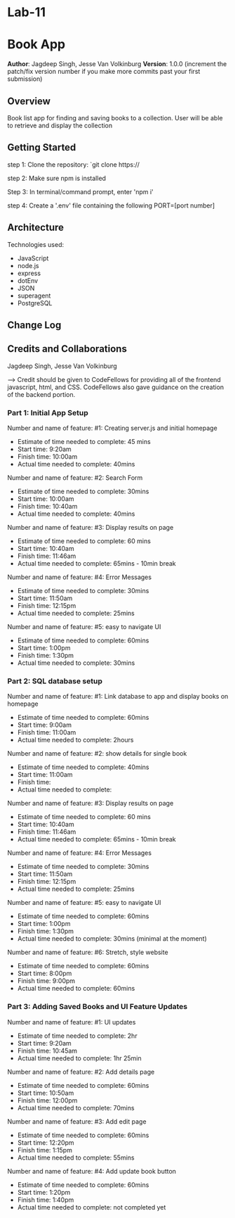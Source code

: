 # Lab-11


# Book App

**Author**: Jagdeep Singh, Jesse Van Volkinburg
**Version**: 1.0.0 (increment the patch/fix version number if you make more commits past your first submission)

## Overview
Book list app for finding and saving books to a collection. User will be able to retrieve and display the collection


## Getting Started

  step 1: Clone the repository: `git clone https://
  
  step 2: Make sure npm is installed
  
  Step 3: In terminal/command prompt, enter 'npm i' 
  
  step 4: Create a '.env' file containing the following
        PORT=[port number]


## Architecture

Technologies used:

  - JavaScript
  - node.js
  - express
  - dotEnv
  - JSON
  - superagent
  - PostgreSQL

## Change Log


## Credits and Collaborations

Jagdeep Singh, Jesse Van Volkinburg

-->
Credit should be given to CodeFellows for providing all of the frontend javascript, html, and CSS. CodeFellows also gave guidance on the creation of the backend portion.


### Part 1: Initial App Setup

Number and name of feature: #1: Creating server.js and initial homepage

- Estimate of time needed to complete: 45 mins
- Start time: 9:20am
- Finish time: 10:00am
- Actual time needed to complete: 40mins

Number and name of feature: #2: Search Form

- Estimate of time needed to complete: 30mins
- Start time: 10:00am
- Finish time: 10:40am
- Actual time needed to complete: 40mins

Number and name of feature: #3: Display results on page

- Estimate of time needed to complete: 60 mins
- Start time: 10:40am
- Finish time: 11:46am
- Actual time needed to complete: 65mins - 10min break

Number and name of feature: #4: Error Messages

- Estimate of time needed to complete: 30mins
- Start time: 11:50am
- Finish time: 12:15pm
- Actual time needed to complete: 25mins

Number and name of feature: #5: easy to navigate UI

- Estimate of time needed to complete: 60mins
- Start time: 1:00pm
- Finish time: 1:30pm
- Actual time needed to complete: 30mins

### Part 2: SQL database setup

Number and name of feature: #1: Link database to app and display books on homepage

- Estimate of time needed to complete: 60mins
- Start time: 9:00am
- Finish time: 11:00am
- Actual time needed to complete: 2hours

Number and name of feature: #2: show details for single book

- Estimate of time needed to complete: 40mins
- Start time: 11:00am
- Finish time: 
- Actual time needed to complete: 

Number and name of feature: #3: Display results on page

- Estimate of time needed to complete: 60 mins
- Start time: 10:40am
- Finish time: 11:46am
- Actual time needed to complete: 65mins - 10min break

Number and name of feature: #4: Error Messages

- Estimate of time needed to complete: 30mins
- Start time: 11:50am
- Finish time: 12:15pm
- Actual time needed to complete: 25mins

Number and name of feature: #5: easy to navigate UI

- Estimate of time needed to complete: 60mins
- Start time: 1:00pm
- Finish time: 1:30pm
- Actual time needed to complete: 30mins (minimal at the moment)

Number and name of feature: #6: Stretch, style website

- Estimate of time needed to complete: 60mins
- Start time: 8:00pm
- Finish time: 9:00pm
- Actual time needed to complete: 60mins

### Part 3: Adding Saved Books and UI Feature Updates

Number and name of feature: #1: UI updates

- Estimate of time needed to complete: 2hr
- Start time: 9:20am
- Finish time: 10:45am
- Actual time needed to complete: 1hr 25min


Number and name of feature: #2: Add details page

- Estimate of time needed to complete: 60mins
- Start time: 10:50am
- Finish time: 12:00pm
- Actual time needed to complete: 70mins

Number and name of feature: #3: Add edit page

- Estimate of time needed to complete: 60mins
- Start time: 12:20pm
- Finish time: 1:15pm
- Actual time needed to complete: 55mins

Number and name of feature: #4: Add update book button

- Estimate of time needed to complete: 60mins
- Start time: 1:20pm
- Finish time: 1:40pm
- Actual time needed to complete: not completed yet